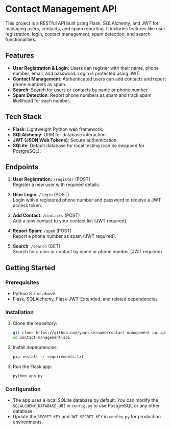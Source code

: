 # Contact Management API

This project is a RESTful API built using Flask, SQLAlchemy, and JWT for managing users, contacts, and spam reporting. It includes features like user registration, login, contact management, spam detection, and search functionalities.

## Features
- **User Registration & Login**: Users can register with their name, phone number, email, and password. Login is protected using JWT.
- **Contact Management**: Authenticated users can add contacts and report phone numbers as spam.
- **Search**: Search for users or contacts by name or phone number.
- **Spam Detection**: Report phone numbers as spam and track spam likelihood for each number.

## Tech Stack
- **Flask**: Lightweight Python web framework.
- **SQLAlchemy**: ORM for database interaction.
- **JWT (JSON Web Tokens)**: Secure authentication.
- **SQLite**: Default database for local testing (can be swapped for PostgreSQL).
  
## Endpoints
1. **User Registration**: `/register` (POST)  
   Register a new user with required details.
   
2. **User Login**: `/login` (POST)  
   Login with a registered phone number and password to receive a JWT access token.
   
3. **Add Contact**: `/contacts` (POST)  
   Add a new contact to your contact list (JWT required).
   
4. **Report Spam**: `/spam` (POST)  
   Report a phone number as spam (JWT required).
   
5. **Search**: `/search` (GET)  
   Search for a user or contact by name or phone number (JWT required).

## Getting Started

### Prerequisites
- Python 3.7 or above
- Flask, SQLAlchemy, Flask-JWT-Extended, and related dependencies

### Installation
1. Clone the repository:
   ```bash
   git clone https://github.com/yourusername/contact-management-api.git
   cd contact-management-api
   ```

2. Install dependencies:
   ```bash
   pip install -r requirements.txt
   ```

3. Run the Flask app:
   ```bash
   python app.py
   ```

### Configuration
- The app uses a local SQLite database by default. You can modify the `SQLALCHEMY_DATABASE_URI` in `config.py` to use PostgreSQL or any other database.
- Update the `SECRET_KEY` and `JWT_SECRET_KEY` in `config.py` for production environments.

  
